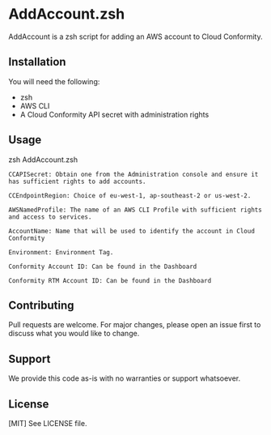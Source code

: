 # AddAccount.zsh

AddAccount is a zsh script for adding an AWS account to Cloud Conformity.

## Installation

You will need the following:

- zsh
- AWS CLI
- A Cloud Conformity API secret with administration rights

## Usage

zsh AddAccount.zsh <CCAPISecret> <CCEndpointRegion> <AWSNamedProfile> <AccountName> <Environment>

    CCAPISecret: Obtain one from the Administration console and ensure it has sufficient rights to add accounts.

    CCEndpointRegion: Choice of eu-west-1, ap-southeast-2 or us-west-2.

    AWSNamedProfile: The name of an AWS CLI Profile with sufficient rights and access to services.

    AccountName: Name that will be used to identify the account in Cloud Conformity

    Environment: Environment Tag.
    
    Conformity Account ID: Can be found in the Dashboard

    Conformity RTM Account ID: Can be found in the Dashboard

## Contributing
Pull requests are welcome. For major changes, please open an issue first to discuss what you would like to change.

## Support
We provide this code as-is with no warranties or support whatsoever.

## License
[MIT] See LICENSE file.
